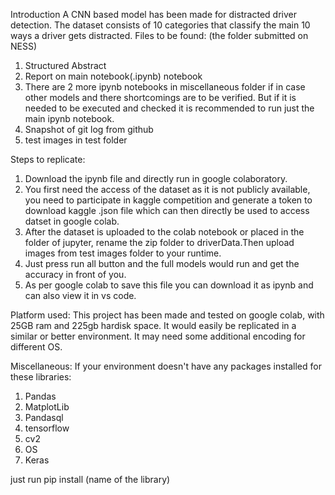 Introduction
A CNN based model has been made for distracted driver detection. The dataset consists of 10 categories that classify the main 10 ways a driver gets distracted.
Files to be found: (the folder submitted on NESS)
1. Structured Abstract
2. Report on main notebook(.ipynb) notebook
3. There are 2 more ipynb notebooks in miscellaneous folder if in case other models and there shortcomings are to be verified. But if it is needed to be executed and checked it is recommended to run just the main ipynb notebook.
3. Snapshot of git log from github
4. test images in test folder

Steps to replicate:

1. Download the ipynb file and directly run in google colaboratory.
2. You first need the access of the dataset as it is not publicly available, you need to participate in kaggle competition and generate a token to download kaggle .json file which can then directly be used to access datset in google colab.
3. After the dataset is uploaded to the colab notebook or placed in the folder of jupyter, rename the zip folder to driverData.Then upload images from test images folder to your runtime.
4. Just press run all button and the full models would run and get the accuracy in front of you.
5. As per google colab to save this file you can download it as ipynb and can also view it in vs code.

Platform used:
This project has been made and tested on google colab, with 25GB ram and 225gb hardisk space. It would easily be replicated in a similar or better environment. It may need some additional encoding for different OS.


Miscellaneous:
If your environment doesn't have any packages installed for these libraries:
1. Pandas
2. MatplotLib
3. Pandasql
4. tensorflow
5. cv2
6. OS
7. Keras

just run pip install (name of the library)


